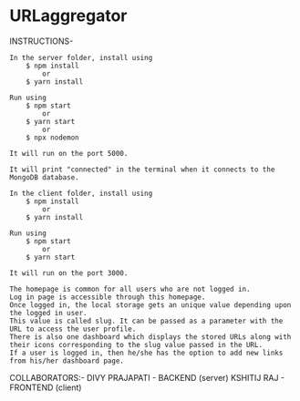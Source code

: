 # URLaggregator

INSTRUCTIONS-

	In the server folder, install using 
		$ npm install 
			or
		$ yarn install
	
	Run using
		$ npm start 
			or
		$ yarn start 
			or 
		$ npx nodemon
	
	It will run on the port 5000.
	
	It will print "connected" in the terminal when it connects to the MongoDB database.

	In the client folder, install using 
		$ npm install 
			or
		$ yarn install
	
	Run using
		$ npm start 
			or
		$ yarn start 
	
	It will run on the port 3000.
	
	The homepage is common for all users who are not logged in. 
	Log in page is accessible through this homepage.
	Once logged in, the local storage gets an unique value depending upon the logged in user.
	This value is called slug. It can be passed as a parameter with the URL to access the user profile.
	There is also one dashboard which displays the stored URLs along with their icons corresponding to the slug value passed in the URL.
	If a user is logged in, then he/she has the option to add new links from his/her dashboard page.
	
COLLABORATORS:-
	DIVY PRAJAPATI  - BACKEND  (server)
	KSHITIJ RAJ     - FRONTEND (client)
	
	
